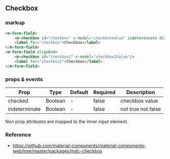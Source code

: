 ## Checkbox

### markup

```html
<m-form-field>
    <m-checkbox id="checkbox" v-model="checkboxValue" indeterminate disabled/>
    <label for="checkbox">Checkbox</label>
</m-form-field>
<m-form-field alignEnd>
    <m-checkbox id="checkbox2" v-model="checkbox2Value"/>
    <label for="checkbox2">Checkbox</label>
</m-form-field>
```

### props & events

| Prop | Type | Default | Required | Description |
|------|------|---------|----------|-------------|
| checked | Boolean | - | false | checkbox value |
| indeterminate | Boolean | - | false | not true not false |

Non prop attributes are mapped to the inner input element.

### Reference

- https://github.com/material-components/material-components-web/tree/master/packages/mdc-checkbox
